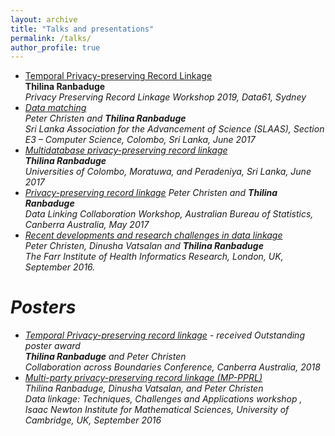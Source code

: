 ```yaml
---
layout: archive
title: "Talks and presentations"
permalink: /talks/
author_profile: true
---
```


* [Temporal Privacy-preserving Record Linkage](https://youtu.be/0TLgTmH_0cQ)<br>
  <b>Thilina Ranbaduge</b><br>
  <i>Privacy Preserving Record Linkage Workshop 2019, Data61, Sydney
* [Data matching]()<br>
  Peter Christen and <b>Thilina Ranbaduge</b><br> 
  <i>Sri Lanka Association for the Advancement of Science (SLAAS)</i>, Section E3 – Computer Science, Colombo, Sri Lanka, June 2017
* [Multidatabase privacy-preserving record linkage]()<br>
  <b>Thilina Ranbaduge</b><br>
  <i>Universities of Colombo, Moratuwa, and Peradeniya</i>, Sri Lanka, June 2017
* [Privacy-preserving record linkage]()
  Peter Christen and <b>Thilina Ranbaduge</b><br>
  <i>Data Linking Collaboration Workshop</i>, Australian Bureau of Statistics, Canberra Australia, May 2017
* [Recent developments and research challenges in data linkage]()<br>
  Peter Christen, Dinusha Vatsalan and <b>Thilina Ranbaduge</b><br>
  <i>The Farr Institute of Health Informatics Research</i>, London, UK, September 2016. 

# Posters
* [Temporal Privacy-preserving record linkage]() - received Outstanding poster award<br>
  <b>Thilina Ranbaduge</b> and Peter Christen<br>
  <i>Collaboration across Boundaries Conference</i>, Canberra Australia, 2018
* [Multi-party privacy-preserving record linkage (MP-PPRL)]()<br>
  Thilina Ranbaduge, Dinusha Vatsalan, and Peter Christen<br>
  <i>Data linkage: Techniques, Challenges and Applications workshop </i>, Isaac Newton Institute for Mathematical Sciences,   University of Cambridge, UK, September 2016
